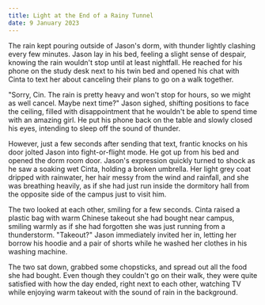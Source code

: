 ```yaml
---
title: Light at the End of a Rainy Tunnel
date: 9 January 2023
---
```


The rain kept pouring outside of Jason's dorm, with thunder lightly clashing every few minutes. Jason lay in his bed, feeling a slight sense of despair, knowing the rain wouldn't stop until at least nightfall. He reached for his phone on the study desk next to his twin bed and opened his chat with Cinta to text her about canceling their plans to go on a walk together.

"Sorry, Cin. The rain is pretty heavy and won't stop for hours, so we might as well cancel. Maybe next time?" Jason sighed, shifting positions to face the ceiling, filled with disappointment that he wouldn't be able to spend time with an amazing girl. He put his phone back on the table and slowly closed his eyes, intending to sleep off the sound of thunder.

However, just a few seconds after sending that text, frantic knocks on his door jolted Jason into fight-or-flight mode. He got up from his bed and opened the dorm room door. Jason's expression quickly turned to shock as he saw a soaking wet Cinta, holding a broken umbrella. Her light grey coat dripped with rainwater, her hair messy from the wind and rainfall, and she was breathing heavily, as if she had just run inside the dormitory hall from the opposite side of the campus just to visit him.

The two looked at each other, smiling for a few seconds. Cinta raised a plastic bag with warm Chinese takeout she had bought near campus, smiling warmly as if she had forgotten she was just running from a thunderstorm. "Takeout?" Jason immediately invited her in, letting her borrow his hoodie and a pair of shorts while he washed her clothes in his washing machine.

The two sat down, grabbed some chopsticks, and spread out all the food she had bought. Even though they couldn't go on their walk, they were quite satisfied with how the day ended, right next to each other, watching TV while enjoying warm takeout with the sound of rain in the background.
